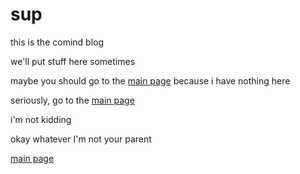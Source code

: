 # sup

this is the comind blog

we'll put stuff here sometimes

maybe you should go to the [main page](/) because i have nothing here

seriously, go to the [main page](/)

i'm not kidding

okay whatever I'm not your parent

[main page](/)
